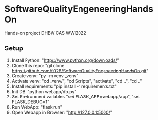 # SoftwareQualityEngeneeringHandsOn
Hands-on project DHBW CAS WWI2022

## Setup
1. Install Python: "https://www.python.org/downloads/"
2. Clone this repo: "git clone https://github.com/fl028/SoftwareQualityEngeneeringHandsOn.git"
3. Create venv: "py -m venv _venv"
4. Activate venv: "cd _venv/", "cd Scripts", "activate", "cd ..", "cd .."
5. Install requirements: "pip install -r requirements.txt"
6. Init DB: "python webapp/db.py"
7. Set Environment variables "set FLASK_APP=webapp/app", "set FLASK_DEBUG=1"
8. Run WebApp: "flask run"
9. Open Webapp in Browser: "http://127.0.0.1:5000/"

